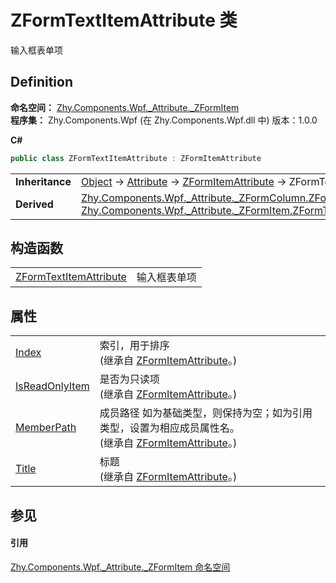 # ZFormTextItemAttribute 类


输入框表单项



## Definition
**命名空间：** <a href="N_Zhy_Components_Wpf__Attribute__ZFormItem.md">Zhy.Components.Wpf._Attribute._ZFormItem</a>  
**程序集：** Zhy.Components.Wpf (在 Zhy.Components.Wpf.dll 中) 版本：1.0.0

**C#**
``` C#
public class ZFormTextItemAttribute : ZFormItemAttribute
```

<table><tr><td><strong>Inheritance</strong></td><td><a href="https://learn.microsoft.com/dotnet/api/system.object" target="_blank" rel="noopener noreferrer">Object</a>  →  <a href="https://learn.microsoft.com/dotnet/api/system.attribute" target="_blank" rel="noopener noreferrer">Attribute</a>  →  <a href="T_Zhy_Components_Wpf__Attribute__Base_ZFormItemAttribute.md">ZFormItemAttribute</a>  →  ZFormTextItemAttribute</td></tr>
<tr><td><strong>Derived</strong></td><td><a href="T_Zhy_Components_Wpf__Attribute__ZFormColumn_ZFormTextColumnAttribute.md">Zhy.Components.Wpf._Attribute._ZFormColumn.ZFormTextColumnAttribute</a><br /><a href="T_Zhy_Components_Wpf__Attribute__ZFormItem_ZFormTextButtonItemAttribute.md">Zhy.Components.Wpf._Attribute._ZFormItem.ZFormTextButtonItemAttribute</a></td></tr>
</table>



## 构造函数
<table>
<tr>
<td><a href="M_Zhy_Components_Wpf__Attribute__ZFormItem_ZFormTextItemAttribute__ctor.md">ZFormTextItemAttribute</a></td>
<td>输入框表单项</td></tr>
</table>

## 属性
<table>
<tr>
<td><a href="P_Zhy_Components_Wpf__Attribute__Base_ZFormItemAttribute_Index.md">Index</a></td>
<td>索引，用于排序<br />(继承自 <a href="T_Zhy_Components_Wpf__Attribute__Base_ZFormItemAttribute.md">ZFormItemAttribute</a>。)</td></tr>
<tr>
<td><a href="P_Zhy_Components_Wpf__Attribute__Base_ZFormItemAttribute_IsReadOnlyItem.md">IsReadOnlyItem</a></td>
<td>是否为只读项<br />(继承自 <a href="T_Zhy_Components_Wpf__Attribute__Base_ZFormItemAttribute.md">ZFormItemAttribute</a>。)</td></tr>
<tr>
<td><a href="P_Zhy_Components_Wpf__Attribute__Base_ZFormItemAttribute_MemberPath.md">MemberPath</a></td>
<td>成员路径 如为基础类型，则保持为空；如为引用类型，设置为相应成员属性名。<br />(继承自 <a href="T_Zhy_Components_Wpf__Attribute__Base_ZFormItemAttribute.md">ZFormItemAttribute</a>。)</td></tr>
<tr>
<td><a href="P_Zhy_Components_Wpf__Attribute__Base_ZFormItemAttribute_Title.md">Title</a></td>
<td>标题<br />(继承自 <a href="T_Zhy_Components_Wpf__Attribute__Base_ZFormItemAttribute.md">ZFormItemAttribute</a>。)</td></tr>
</table>

## 参见


#### 引用
<a href="N_Zhy_Components_Wpf__Attribute__ZFormItem.md">Zhy.Components.Wpf._Attribute._ZFormItem 命名空间</a>  
